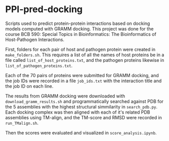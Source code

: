 # PPI-pred-docking

Scripts used to predict protein-protein interactions based on docking models 
computed with GRAMM docking. This project was done for the course BCB 590:
Special Topics in Bioinformatics: The Bioinformatics of Host-Pathogen
Interactions.

First, folders for each pair of host and pathogen protein were created in 
`make_folders.sh`. This requires a list of all the names of host proteins be in
a file called `list_of_host_proteins.txt`, and the pathogen proteins likewise in
`list_of_pathogen_proteins.txt`. 

Each of the 70 pairs of proteins were submitted for GRAMM docking, and the job 
IDs were recorded in a file `job_ids.txt` with the interaction title and the job
ID on each line. 

The results from GRAMM docking were downloaded with `download_gramm_results.sh`
and programmatically searched against PDB for the 5 assemblies with the highest
structural simmilarity in `search_pdb.py`. Each docking complex was then aligned
with each of it's related PDB assemblies using TM-align, and the TM-score and 
RMSD were recorded in `run_TMalign.sh`. 

Then the scores were evaluated and visualized in `score_analysis.ipynb`.

